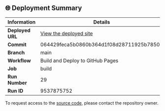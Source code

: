 ## 🌐 Deployment Summary

| Information | Details |
|-------------|---------|
| **Deployed URL** | [View the deployed site](https://First-Matter.github.io/public-demo) |
| **Commit** | 064429feca5b0860b364d1f08d28711925b78507 |
| **Branch** | main |
| **Workflow** | Build and Deploy to GitHub Pages |
| **Job** | build |
| **Run Number** | 29 |
| **Run ID** | 9537875752 |

To request access to the [source code](https://github.com/First-Matter/flappy-jam-2024), please contact the repository owner.
